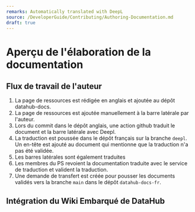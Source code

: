 ```yaml
---
remarks: Automatically translated with DeepL
source: /DeveloperGuide/Contributing/Authoring-Documentation.md
draft: true
---
```


# Aperçu de l'élaboration de la documentation

## Flux de travail de l'auteur

1. La page de ressources est rédigée en anglais et ajoutée au dépôt datahub-docs.
1. La page de ressources est ajoutée manuellement à la barre latérale par l'auteur.
1. Lors du commit dans le dépôt anglais, une action github traduit le document et la barre latérale avec Deepl.
1. La traduction est poussée dans le dépôt français sur la branche `deepl`. Un en-tête est ajouté au document qui mentionne que la traduction n'a pas été validée.
1. Les barres latérales sont également traduites
1. Les membres du PS revoient la documentation traduite avec le service de traduction et valident la traduction.
1. Une demande de transfert est créée pour pousser les documents validés vers la branche `main` dans le dépôt `datahub-docs-fr`.

## Intégration du Wiki Embarqué de DataHub



